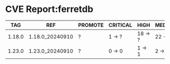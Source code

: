 # CVE Report:ferretdb
|  TAG   |       REF       | PROMOTE | CRITICAL |  HIGH   | MEDIUM  |  LOW   | UNKNOWN |
|--------|-----------------|---------|----------|---------|---------|--------|---------|
| 1.18.0 | 1.18.0_20240910 | ?       | 1 -> ?   | 18 -> ? | 22 -> ? | 0 -> ? | 0 -> ?  |
| 1.23.0 | 1.23.0_20240910 | ?       | 0 -> 0   | 1 -> 1  | 2 -> 2  | 0 -> 0 | 0 -> 0  |
